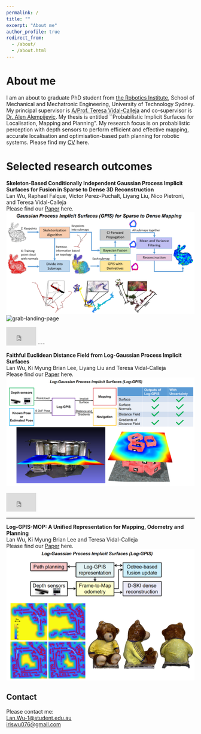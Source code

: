 ```yaml
---
permalink: /
title: ""
excerpt: "About me"
author_profile: true
redirect_from: 
  - /about/
  - /about.html
---
```


About me
======
I am an about to graduate PhD student from [the Robotics Institute](https://www.uts.edu.au/research/robotics-institute), School of Mechanical and Mechatronic Engineering, University of Technology Sydney. My principal supervisor is [A/Prof. Teresa Vidal-Calleja](https://profiles.uts.edu.au/Teresa.VidalCalleja) and co-supervisor is [Dr. Alen Alempijevic](https://profiles.uts.edu.au/alen.alempijevic). My thesis is entitled ``Probabilistic Implicit Surfaces for Localisation, Mapping and Planning". My research focus is on probabilistic perception with depth sensors to perform efficient and effective mapping, accurate localisation and optimisation-based path planning for robotic systems. Please find my [CV](https://drive.google.com/file/d/1X0TZjD-LzmnslNrNC6BWWqwjPeGUFBrt/view?usp=sharing) here.

Selected research outcomes
======
**Skeleton-Based Conditionally Independent Gaussian Process Implicit Surfaces for Fusion in Sparse to Dense 3D Reconstruction** <br />
Lan Wu, Raphael Falque, Victor Perez-Puchalt, Liyang Liu, Nico Pietroni, and Teresa Vidal-Calleja <br />
Please find our [Paper](https://ieeexplore.ieee.org/abstract/document/8968326) here.
<img width="800" src='/images/skeleton.png'>
![grab-landing-page](https://github.com/LanWu076/LanWu076.github.io/tree/master/images/jenolan.gif)
<iframe width="80" height = "50"  src="https://www.youtube.com/watch?v=4T85RcNuijQ" frameborder="0" allow="autoplay; encrypted-media" allowfullscreen></iframe>
--- 

**Faithful Euclidean Distance Field from Log-Gaussian Process Implicit Surfaces** <br />
Lan Wu, Ki Myung Brian Lee, Liyang Liu and Teresa Vidal-Calleja <br />
Please find our [Paper](https://arxiv.org/pdf/2010.11487.pdf) here. 
<img width="800" src='/images/LogGPIS.png'>
<iframe width="80" height = "50"   src="https://www.youtube.com/watch?v=mypDDuTcrTA&t=574s" frameborder="0" allow="autoplay; encrypted-media" allowfullscreen></iframe>

---  
**Log-GPIS-MOP: A Unified Representation for Mapping, Odometry and Planning** <br />
Lan Wu, Ki Myung Brian Lee and Teresa Vidal-Calleja <br />
Please find our [Paper](https://arxiv.org/pdf/2206.09506.pdf) here.
<img width="800" src='/images/LogGPISMop.png'>



Contact
------
Please contact me: <br />
Lan.Wu-1@student.edu.au <br />
iriswu076@gmail.com

